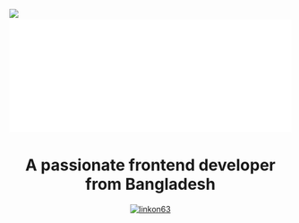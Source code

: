 ![](https://komarev.com/ghpvc/?username=binjahid&color=2ecc71)
<img src="https://github.com/binjahid/binjahid/blob/main/img.svg"/>
<h1 align="center">A passionate frontend developer from Bangladesh</h1>
<p align="center"> <a href="https://github.com/ryo-ma/github-profile-trophy"><img src="https://github-profile-trophy.vercel.app/?username=binjahid&theme=onedark" alt="linkon63" /></a> </p>
<!--
**binjahid/binjahid** is a ✨ _special_ ✨ repository because its `README.md` (this file) appears on your GitHub profile.

Here are some ideas to get you started:

- 🔭 I’m currently working on ...
- 🌱 I’m currently learning ...
- 👯 I’m looking to collaborate on ...
- 🤔 I’m looking for help with ...
- 💬 Ask me about ...
- 📫 How to reach me: ...
- 😄 Pronouns: ...
- ⚡ Fun fact: ...
-->
